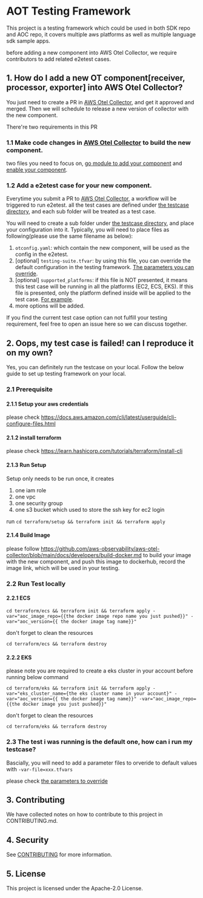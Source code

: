 # AOT Testing Framework
This project is a testing framework which could be used in both SDK repo and AOC repo, it covers multiple aws platforms as well as multiple language sdk sample apps. 

before adding a new component into AWS Otel Collector, we require contributors to add related e2etest cases. 

## 1. How do I add a new OT component[receiver, processor, exporter] into AWS Otel Collector? 

You just need to create a PR in [AWS Otel Collector](https://github.com/aws-observability/aws-otel-collector), and get it approved and merged. Then we will schedule to release a new version of collector with the new component.

There're two requirements in this PR

### 1.1 Make code changes in [AWS Otel Collector](https://github.com/aws-observability/aws-otel-collector) to build the new component.

two files you need to focus on, [go module to add your component](https://github.com/aws-observability/aws-otel-collector/blob/main/go.mod) and [enable your component](https://github.com/aws-observability/aws-otel-collector/blob/main/pkg/defaultcomponents/defaults.go).

### 1.2 Add a e2etest case for your new component. 

Everytime you submit a PR to [AWS Otel Collector](https://github.com/aws-observability/aws-otel-collector), a workflow will be triggered to run e2etest. all the test cases are defined under [the testcase directory](https://github.com/aws-observability/aws-otel-collector/tree/main/e2etest/testcases), and each sub folder will be treated as a test case. 

You will need to create a sub folder under [the testcase directory](https://github.com/aws-observability/aws-otel-collector/tree/main/e2etest/testcases), and place your configuration into it. Typically, you will need to place files as following(please use the same filename as below):

1. `otconfig.yaml`: which contain the new component, will be used as the config in the e2etest. 
2. [optional] `testing-suite.tfvar`: by using this file, you can override the default configuration in the testing framework. [The parameters you can override](terraform/README.md). 
3. [optional] `supported_platforms`: if this file is NOT presented, it means this test case will be running in all the platforms (EC2, ECS, EKS). If this file is presented, only the platform defined inside will be applied to the test case. [For example](https://github.com/aws-observability/aws-otel-collector/blob/main/e2etest/testcases/ecsmetrics/supported_platforms). 
4. more options will be added. 

If you find the current test case option can not fulfill your testing requirement, feel free to open an issue here so we can discuss together.


## 2. Oops, my test case is failed! can I reproduce it on my own?

Yes, you can definitely run the testcase on your local. Follow the below guide to set up testing framework on your local.

### 2.1 Prerequisite

#### 2.1.1 Setup your aws credentials

please check https://docs.aws.amazon.com/cli/latest/userguide/cli-configure-files.html

#### 2.1.2 install terraform

please check https://learn.hashicorp.com/tutorials/terraform/install-cli

#### 2.1.3 Run Setup
Setup only needs to be run once, it creates 
1. one iam role
2. one vpc
3. one security group
4. one s3 bucket which used to store the ssh key for ec2 login

run
``
cd terraform/setup && terraform init && terraform apply
``

#### 2.1.4 Build Image

please follow https://github.com/aws-observability/aws-otel-collector/blob/main/docs/developers/build-docker.md to build your image with the new component, and push this image to dockerhub, record the image link, which will be used in your testing.


### 2.2 Run Test locally

#### 2.2.1 ECS

```shell
cd terraform/ecs && terraform init && terraform apply -var="aoc_image_repo={{the docker image repo name you just pushed}}" -var="aoc_version={{ the docker image tag name}}"
```

don't forget to clean the resources

```shell
cd terraform/ecs && terraform destroy
```

#### 2.2.2 EKS

please note you are required to create a eks cluster in your account before running below command

```shell
cd terraform/eks && terraform init && terraform apply -var="eks_cluster_name={the eks cluster name in your account}" -var="aoc_version={{ the docker image tag name}}" -var="aoc_image_repo={{the docker image you just pushed}}"
```

don't forget to clean the resources

```
cd terraform/eks && terraform destroy
```

### 2.3 The test i was running is the default one, how can i run my testcase?

Bascially, you will need to add a parameter files to orveride to default values with `-var-file=xxx.tfvars` 

please check [the parameters to override](terraform/README.md)

## 3. Contributing

We have collected notes on how to contribute to this project in CONTRIBUTING.md.

## 4. Security

See [CONTRIBUTING](CONTRIBUTING.md#security-issue-notifications) for more information.

## 5. License

This project is licensed under the Apache-2.0 License.

